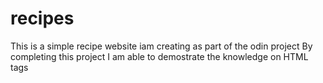 # recipes

This is a simple recipe website iam creating as part of the odin project
By completing this project I am able to demostrate the knowledge on HTML tags
